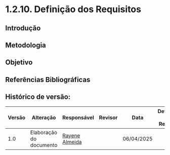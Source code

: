 # 1.2.10. Definição dos Requisitos

## Introdução 
 
## Metodologia

## Objetivo 

## Referências Bibliográficas

## Histórico de versão:

| Versão | Alteração                  | Responsável     | Revisor | Data       | Detalhes da Revisão |
| -      | -                          | -               | -       | -          | -                   |
| 1.0    | Elaboração do documento | [Rayene Almeida](https://github.com/rayenealmeida)| |06/04/2025 | |